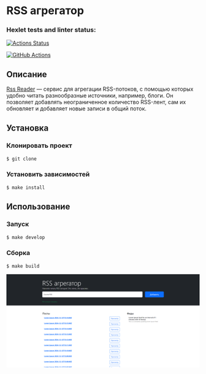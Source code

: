 # RSS агрегатор

### Hexlet tests and linter status:
[![Actions Status](https://github.com/Pajzer/frontend-project-11/actions/workflows/hexlet-check.yml/badge.svg)](https://github.com/Pajzer/frontend-project-11/actions)

[![GitHub Actions](https://github.com/Pajzer/frontend-project-11/actions/workflows/nodejs.yml/badge.svg)](https://github.com/Pajzer/frontend-project-11/actions/workflows/nodejs.yml)

## Описание

[Rss Reader](https://frontend-project-11-jet-pi.vercel.app/) — сервис для агрегации RSS-потоков, с помощью которых удобно читать разнообразные источники, например, блоги. Он позволяет добавлять неограниченное количество RSS-лент, сам их обновляет и добавляет новые записи в общий поток.

## Установка 

### Клонировать проект
```
$ git clone 
```

### Установить зависимостей
```
$ make install
```

## Использование

### Запуск

```
$ make develop
```

### Сборка

```
$ make build
```

![img](public/menu.png)